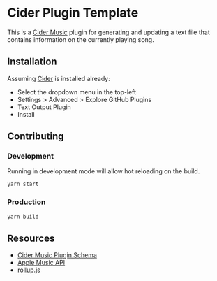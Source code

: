 # Cider Plugin Template

This is a [Cider Music](https://github.com/ciderapp/Cider) plugin for generating and updating a text file that contains information on the currently playing song.

## Installation

Assuming [Cider](https://github.com/ciderapp/Cider) is installed already:

* Select the dropdown menu in the top-left
* Settings > Advanced > Explore GitHub Plugins
* Text Output Plugin
* Install

## Contributing

### Development

Running in development mode will allow hot reloading on the build.

```bash
yarn start
```

### Production

```bash
yarn build
```

## Resources

* [Cider Music Plugin Schema](https://github.com/ciderapp/plugin-schema-poc)
* [Apple Music API](https://developer.apple.com/documentation/applemusicapi)
* [rollup.js](https://rollupjs.org/guide/en/)
